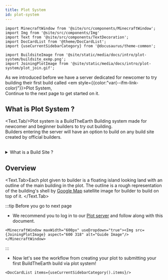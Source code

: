 ```yaml
---
title: Plot System
id: plot-system
---
```

```mdx-code-block
import MinecraftWindow from '@site/src/components/MinecraftWindow';
import Img from '@site/src/components/Img'
import Text from '@site/src/components/TextDecoration';
import DocCardList from '@theme/DocCardList';
import {useCurrentSidebarCategory} from '@docusaurus/theme-common';

import BuildsiteImage from '@site/static/media/docs/intro/plot-system/buildsite_exmp.png';
import JoiningPlotImage from '@site/static/media/docs/intro/plot-system/plot_join.gif';
```
<!-- Brief Intro -->
As we introduced before we have a server dedicated for newcomer to try building their first build called <em style={{color:"var(--ifm-link-color)"}}>Plot System</em>,<br/>
Continue to the next page to get started on it.

<!-- Main Topic -->
## What is Plot System ?
<Text.Tab/>Plot system is a BuildTheEarth Building system made for newcomer and beginner builders to try out building.<br/>
Builders entering the server will have an option to build on any build site created by official builders.<br/><br/>
<details><summary>What is a Build Site ?</summary>

Build site is an on-going team project in every country we're building on(ASEAN).<br/>
The plot's buildsite is originally outlined in the [Master server](../visiting#1-master-server) and submitted to [Plot server](../visiting#2-plot-server) for everyone to build on.

:::info our buildsite at Malaysia, Klang
<dt><sup>This buildsite is registered in the plot system too!</sup></dt>
<Img src={BuildsiteImage} aspect="848 477" className="item shadow--md" style={{borderRadius:"6px"}} alt="Welsome To ASEAN BTE" />
:::
</details>

## Overview
<Text.Tab>Each plot given to builder is a floating island looking land with an outline of the main building in the plot.
The outline is a rough representation of the building's shell by [Google Map](https://www.google.com/maps/) satellite image for builder to build on top of it.
</Text.Tab>

:::tip Before you go to next page
- We recommend you to log in to our [Plot server](../visiting#2-plot-server) and follow along with this document.

```mdx-code-block
<MinecraftWindow maxWidth="600px" useDropdown="true"><Img src={JoiningPlotImage} aspect="600 318" alt="Guide Image"/></MinecraftWindow>
```
:::

- Now let's see the workflow from creating your plot to submitting your first BuildTheEarth build via plot system!

```mdx-code-block
<DocCardList items={useCurrentSidebarCategory().items}/>
```